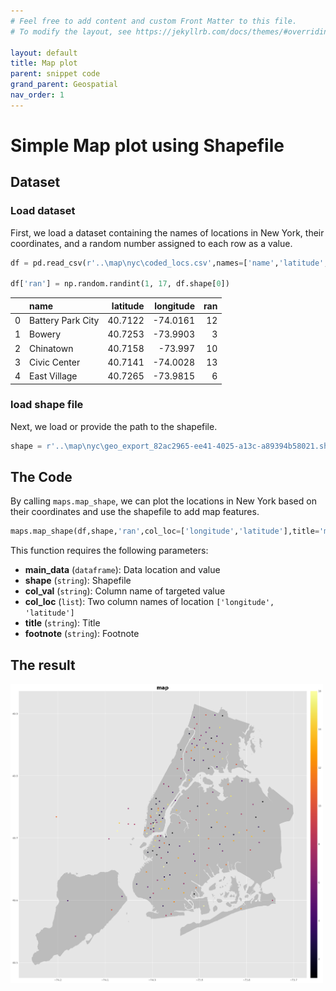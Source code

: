 ```yaml
---
# Feel free to add content and custom Front Matter to this file.
# To modify the layout, see https://jekyllrb.com/docs/themes/#overriding-theme-defaults

layout: default
title: Map plot
parent: snippet code
grand_parent: Geospatial
nav_order: 1
---
```


# Simple Map plot using Shapefile

## Dataset

### Load dataset
First, we load a dataset containing the names of locations in New York, their coordinates, and a random number assigned to each row as a value.

```python
df = pd.read_csv(r'..\map\nyc\coded_locs.csv',names=['name','latitude','longitude'])

df['ran'] = np.random.randint(1, 17, df.shape[0])
```

|    | name              |   latitude |   longitude |   ran |
|---:|:------------------|-----------:|------------:|------:|
|  0 | Battery Park City |    40.7122 |    -74.0161 |    12 |
|  1 | Bowery            |    40.7253 |    -73.9903 |     3 |
|  2 | Chinatown         |    40.7158 |    -73.997  |    10 |
|  3 | Civic Center      |    40.7141 |    -74.0028 |    13 |
|  4 | East Village      |    40.7265 |    -73.9815 |     6 |

### load shape file
Next, we load or provide the path to the shapefile.


```python
shape = r'..\map\nyc\geo_export_82ac2965-ee41-4025-a13c-a89394b58021.shp'
```

## The Code
By calling `maps.map_shape`, we can plot the locations in New York based on their coordinates and use the shapefile to add map features.

```python
maps.map_shape(df,shape,'ran',col_loc=['longitude','latitude'],title='map')
```

This function requires the following parameters:
- **main_data** (`dataframe`):       Data location and value  
- **shape** (`string`):              Shapefile  
- **col_val** (`string`):            Column name of targeted value  
- **col_loc** (`list`):              Two column names of location `['longitude', 'latitude']`  
- **title** (`string`):              Title  
- **footnote** (`string`):           Footnote  


## The result
<img src="/assets/images/geospatial/snippet/shape_plot.png" alt="drawing" width="500"/>
